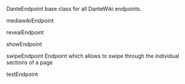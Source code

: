 



DanteEndpoint   base class for all DanteWiki endpoints.


mediawikiEndpoint


revealEndpoint


showEndpoint


swipeEndpoint  Endpoint which allows to swipe through the individual sections of a page


testEndpoint






